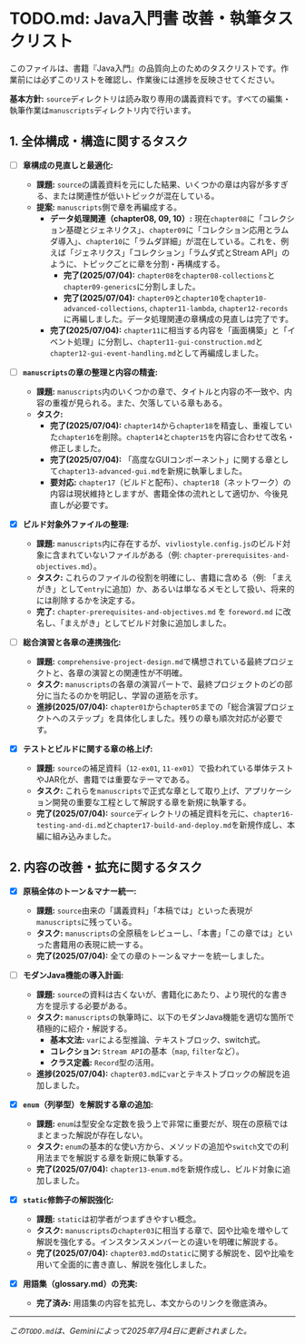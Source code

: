 # TODO.md: Java入門書 改善・執筆タスクリスト

このファイルは、書籍『Java入門』の品質向上のためのタスクリストです。作業前には必ずこのリストを確認し、作業後には進捗を反映させてください。

**基本方針:** `source`ディレクトリは読み取り専用の講義資料です。すべての編集・執筆作業は`manuscripts`ディレクトリ内で行います。

## 1. 全体構成・構造に関するタスク

- [ ] **章構成の見直しと最適化:**
    - **課題:** `source`の講義資料を元にした結果、いくつかの章は内容が多すぎる、または関連性が低いトピックが混在している。
    - **提案:** `manuscripts`側で章を再編成する。
        - **データ処理関連（chapter08, 09, 10）:** 現在`chapter08`に「コレクション基礎とジェネリクス」、`chapter09`に「コレクション応用とラムダ導入」、`chapter10`に「ラムダ詳細」が混在している。これを、例えば「ジェネリクス」「コレクション」「ラムダ式とStream API」のように、トピックごとに章を分割・再構成する。
          - **完了(2025/07/04):** `chapter08`を`chapter08-collections`と`chapter09-generics`に分割しました。
          - **完了(2025/07/04):** `chapter09`と`chapter10`を`chapter10-advanced-collections`, `chapter11-lambda`, `chapter12-records`に再編しました。データ処理関連の章構成の見直しは完了です。
        - **完了(2025/07/04):** `chapter11`に相当する内容を「画面構築」と「イベント処理」に分割し、`chapter11-gui-construction.md`と`chapter12-gui-event-handling.md`として再編成しました。

- [ ] **`manuscripts`の章の整理と内容の精査:**
    - **課題:** `manuscripts`内のいくつかの章で、タイトルと内容の不一致や、内容の重複が見られる。また、欠落している章もある。
    - **タスク:**
        - **完了(2025/07/04):** `chapter14`から`chapter18`を精査し、重複していた`chapter16`を削除。`chapter14`と`chapter15`を内容に合わせて改名・修正しました。
        - **完了(2025/07/04):** 「高度なGUIコンポーネント」に関する章として`chapter13-advanced-gui.md`を新規に執筆しました。
        - **要対応:** `chapter17`（ビルドと配布）、`chapter18`（ネットワーク）の内容は現状維持としますが、書籍全体の流れとして適切か、今後見直しが必要です。

- [x] **ビルド対象外ファイルの整理:**
    - **課題:** `manuscripts`内に存在するが、`vivliostyle.config.js`のビルド対象に含まれていないファイルがある（例: `chapter-prerequisites-and-objectives.md`）。
    - **タスク:** これらのファイルの役割を明確にし、書籍に含める（例: 「まえがき」として`entry`に追加）か、あるいは単なるメモとして扱い、将来的には削除するかを決定する。
    - **完了:** `chapter-prerequisites-and-objectives.md` を `foreword.md` に改名し、「まえがき」としてビルド対象に追加しました。

- [ ] **総合演習と各章の連携強化:**
    - **課題:** `comprehensive-project-design.md`で構想されている最終プロジェクトと、各章の演習との関連性が不明確。
    - **タスク:** `manuscripts`の各章の演習パートで、最終プロジェクトのどの部分に当たるのかを明記し、学習の道筋を示す。
    - **進捗(2025/07/04):** `chapter01`から`chapter05`までの「総合演習プロジェクトへのステップ」を具体化しました。残りの章も順次対応が必要です。

- [x] **テストとビルドに関する章の格上げ:**
    - **課題:** `source`の補足資料（`12-ex01`, `11-ex01`）で扱われている単体テストやJAR化が、書籍では重要なテーマである。
    - **タスク:** これらを`manuscripts`で正式な章として取り上げ、アプリケーション開発の重要な工程として解説する章を新規に執筆する。
    - **完了(2025/07/04):** `source`ディレクトリの補足資料を元に、`chapter16-testing-and-di.md`と`chapter17-build-and-deploy.md`を新規作成し、本編に組み込みました。

## 2. 内容の改善・拡充に関するタスク

- [x] **原稿全体のトーン＆マナー統一:**
    - **課題:** `source`由来の「講義資料」「本稿では」といった表現が`manuscripts`に残っている。
    - **タスク:** `manuscripts`の全原稿をレビューし、「本書」「この章では」といった書籍用の表現に統一する。
    - **完了(2025/07/04):** 全ての章のトーン＆マナーを統一しました。

- [ ] **モダンJava機能の導入計画:**
    - **課題:** `source`の資料は古くないが、書籍化にあたり、より現代的な書き方を提示する必要がある。
    - **タスク:** `manuscripts`の執筆時に、以下のモダンJava機能を適切な箇所で積極的に紹介・解説する。
        - **基本文法:** `var`による型推論、テキストブロック、switch式。
        - **コレクション:** `Stream API`の基本（`map`, `filter`など）。
        - **クラス定義:** `Record`型の活用。
    - **進捗(2025/07/04):** `chapter03.md`に`var`とテキストブロックの解説を追加しました。

- [x] **`enum`（列挙型）を解説する章の追加:**
    - **課題:** `enum`は型安全な定数を扱う上で非常に重要だが、現在の原稿ではまとまった解説が存在しない。
    - **タスク:** `enum`の基本的な使い方から、メソッドの追加や`switch`文での利用法までを解説する章を新規に執筆する。
    - **完了(2025/07/04):** `chapter13-enum.md`を新規作成し、ビルド対象に追加しました。

- [x] **`static`修飾子の解説強化:**
    - **課題:** `static`は初学者がつまずきやすい概念。
    - **タスク:** `manuscripts`の`chapter03`に相当する章で、図や比喩を増やして解説を強化する。インスタンスメンバーとの違いを明確に解説する。
    - **完了(2025/07/04):** `chapter03.md`の`static`に関する解説を、図や比喩を用いて全面的に書き直し、解説を強化しました。

- [x] **用語集（glossary.md）の充実:**
    - **完了済み:** 用語集の内容を拡充し、本文からのリンクを徹底済み。

---
*この`TODO.md`は、Geminiによって2025年7月4日に更新されました。*

